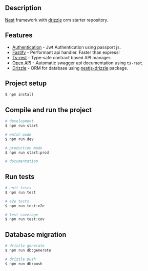 
## Description

[Nest](https://github.com/nestjs/nest) framework with [drizzle](https://orm.drizzle.team) orm starter repository.

## Features
- [Authentication](https://docs.nestjs.com/security/authentication) - Jwt Authentication using passport js.
- [Fastify](https://docs.nestjs.com/techniques/performance) - Performant api handler. Faster than express!
- [Ts-rest](https://ts-rest.com) - Type-safe contract based API manager.
- [Open API](https://ts-rest.com/docs/open-api) - Automatic swagger api documentation using `ts-rest`.
- [Drizzle](https://orm.drizzle.team) - ORM for database using [nestjs-drizzle](https://www.npmjs.com/package/nestjs-drizzle) package.



## Project setup

```bash
$ npm install
```

## Compile and run the project

```bash
# development
$ npm run start

# watch mode
$ npm run dev

# production mode
$ npm run start:prod

# documentation
```

## Run tests

```bash
# unit tests
$ npm run test

# e2e tests
$ npm run test:e2e

# test coverage
$ npm run test:cov
```

## Database migration
```bash
# drizzle generate
$ npm run db:generate

# drizzle push
$ npm run db:push
```